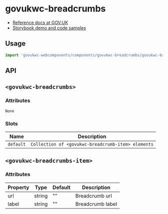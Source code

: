 # govukwc-breadcrumbs

- [Reference docs at GOV.UK](https://design-system.service.gov.uk/components/breadcrumbs/)
- [Storybook demo and code samples](http://tgreyuk.github.io/govuk-webcomponents/storybook/?path=/story/breadcrumbs/)

## Usage

```javascript
import 'govukwc-webcomponents/components/govukwc-breadcrumbs/govukwc-breadcrumbs';
```

## API

## `<govukwc-breadcrumbs>`

### Attributes

    None
    

### Slots

| Name  |  Description     |
|-----------|-----------|
| `default` | `Collection of <govukwc-breadcrumb-item> elements` |

## `<govukwc-breadcrumbs-item>`

### Attributes

| Property  |  Type     | Default | Description |
|-----------|-----------|---------|-------------|
| url|string|""|Breadcrumb url
| label|string|""|Breadcrumb label| 

